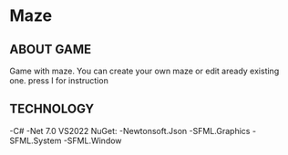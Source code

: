 # Maze
<h2>ABOUT GAME</h2>
Game with maze. You can create your own maze or edit aready existing one.
press I for instruction
<h2>TECHNOLOGY</h2>
-C#
-Net 7.0 VS2022 
NuGet:
-Newtonsoft.Json
-SFML.Graphics
-SFML.System
-SFML.Window

